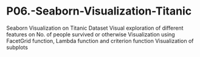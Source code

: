 # P06.-Seaborn-Visualization-Titanic
Seaborn Visualization on Titanic Dataset
Visual exploration of different features on No. of people survived or otherwise 
Visualization using FacetGrid function, Lambda function and criterion function
Visualization of subplots
